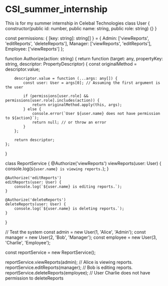 # CSI_summer_internship
This is for my summer internship in  Celebal Technologies 
class User {
    constructor(public id: number, public name: string, public role: string) {}
}

const permissions: { [key: string]: string[] } = {
    Admin: ['viewReports', 'editReports', 'deleteReports'],
    Manager: ['viewReports', 'editReports'],
    Employee: ['viewReports']
};

function Authorize(action: string) {
    return function (target: any, propertyKey: string, descriptor: PropertyDescriptor) {
        const originalMethod = descriptor.value;

        descriptor.value = function (...args: any[]) {
            const user: User = args[0]; // Assuming the first argument is the user

            if (permissions[user.role] && permissions[user.role].includes(action)) {
                return originalMethod.apply(this, args);
            } else {
                console.error(`User ${user.name} does not have permission to ${action}`);
                return null; // or throw an error
            }
        };

        return descriptor;
    };
}

class ReportService {
    @Authorize('viewReports')
    viewReports(user: User) {
        console.log(`${user.name} is viewing reports.`);
    }

    @Authorize('editReports')
    editReports(user: User) {
        console.log(`${user.name} is editing reports.`);
    }

    @Authorize('deleteReports')
    deleteReports(user: User) {
        console.log(`${user.name} is deleting reports.`);
    }
}

// Test the system
const admin = new User(1, 'Alice', 'Admin');
const manager = new User(2, 'Bob', 'Manager');
const employee = new User(3, 'Charlie', 'Employee');

const reportService = new ReportService();

reportService.viewReports(admin); // Alice is viewing reports.
reportService.editReports(manager); // Bob is editing reports.
reportService.deleteReports(employee); // User Charlie does not have permission to deleteReports
